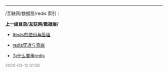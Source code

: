 
----

/互联网/数据层/redis 索引：


**[上一级目录/互联网/数据层/](/互联网/数据层/)**

- [Redis的使用与管理](/互联网/数据层/redis/Redis的使用与管理)

- [redis穿透与雪崩](/互联网/数据层/redis/redis穿透与雪崩)

- [为什么要用redis](/互联网/数据层/redis/为什么要用redis)


<font size=2 color='grey'> 2020-03-12 01:58 </font>